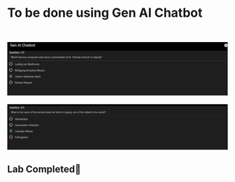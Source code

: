 # **To be done using Gen AI Chatbot**

&nbsp;

![alt text](Leipzig_1.png)
&nbsp;
![alt text](Leipzig_2.png)

## Lab Completed🎉